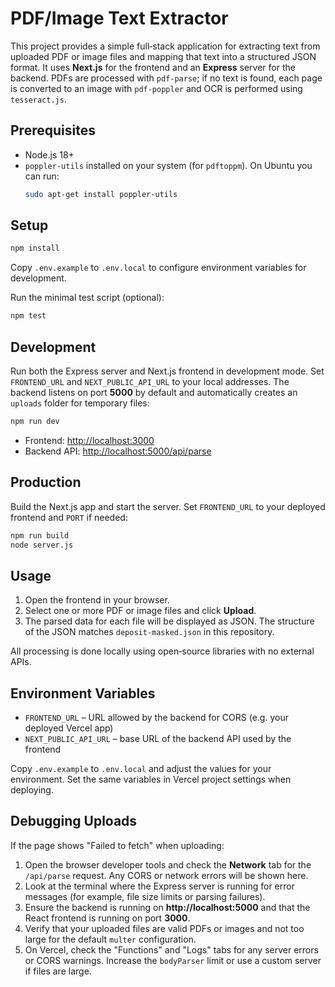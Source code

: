 # PDF/Image Text Extractor

This project provides a simple full‑stack application for extracting text from uploaded PDF or image files and mapping that text into a structured JSON format. It uses **Next.js** for the frontend and an **Express** server for the backend. PDFs are processed with `pdf-parse`; if no text is found, each page is converted to an image with `pdf-poppler` and OCR is performed using `tesseract.js`.

## Prerequisites

- Node.js 18+
- `poppler-utils` installed on your system (for `pdftoppm`). On Ubuntu you can run:
  ```bash
  sudo apt-get install poppler-utils
  ```

## Setup

```bash
npm install
```

Copy `.env.example` to `.env.local` to configure environment variables for development.

Run the minimal test script (optional):

```bash
npm test
```

## Development

Run both the Express server and Next.js frontend in development mode. Set
`FRONTEND_URL` and `NEXT_PUBLIC_API_URL` to your local addresses. The backend
listens on port **5000** by default and automatically creates an `uploads`
folder for temporary files:

```bash
npm run dev
```

- Frontend: [http://localhost:3000](http://localhost:3000)
- Backend API: [http://localhost:5000/api/parse](http://localhost:5000/api/parse)

## Production

Build the Next.js app and start the server. Set `FRONTEND_URL` to your deployed
frontend and `PORT` if needed:

```bash
npm run build
node server.js
```

## Usage

1. Open the frontend in your browser.
2. Select one or more PDF or image files and click **Upload**.
3. The parsed data for each file will be displayed as JSON. The structure of the JSON matches `deposit-masked.json` in this repository.

All processing is done locally using open‑source libraries with no external APIs.

## Environment Variables

- `FRONTEND_URL` – URL allowed by the backend for CORS (e.g. your deployed Vercel app)
- `NEXT_PUBLIC_API_URL` – base URL of the backend API used by the frontend

Copy `.env.example` to `.env.local` and adjust the values for your environment. Set the same variables in Vercel project settings when deploying.

## Debugging Uploads

If the page shows "Failed to fetch" when uploading:

1. Open the browser developer tools and check the **Network** tab for the
   `/api/parse` request. Any CORS or network errors will be shown here.
2. Look at the terminal where the Express server is running for error messages
   (for example, file size limits or parsing failures).
3. Ensure the backend is running on **http://localhost:5000** and that the
   React frontend is running on port **3000**.
4. Verify that your uploaded files are valid PDFs or images and not too large
   for the default `multer` configuration.
5. On Vercel, check the "Functions" and "Logs" tabs for any server errors or CORS warnings. Increase the `bodyParser` limit or use a custom server if files are large.

